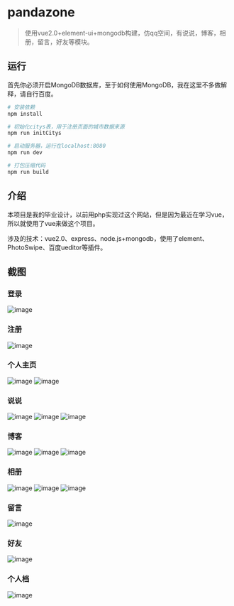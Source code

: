 # pandazone

> 使用vue2.0+element-ui+mongodb构建，仿qq空间，有说说，博客，相册，留言，好友等模块。

## 运行

首先你必须开启MongoDB数据库，至于如何使用MongoDB，我在这里不多做解释，请自行百度。

``` bash
# 安装依赖
npm install

# 初始化citys表，用于注册页面的城市数据来源
npm run initCitys

# 启动服务器，运行在localhost:8080
npm run dev

# 打包压缩代码
npm run build
```

## 介绍

本项目是我的毕业设计，以前用php实现过这个网站，但是因为最近在学习vue，所以就使用了vue来做这个项目。

涉及的技术：vue2.0、express、node.js+mongodb，使用了element、PhotoSwipe、百度ueditor等插件。

## 截图

### 登录

![image](https://raw.githubusercontent.com/auven/pandazone/master/screenshot/1.png)

### 注册

![image](https://raw.githubusercontent.com/auven/pandazone/master/screenshot/2.png)

### 个人主页

![image](https://raw.githubusercontent.com/auven/pandazone/master/screenshot/3.png)
![image](https://raw.githubusercontent.com/auven/pandazone/master/screenshot/4.png)

### 说说

![image](https://raw.githubusercontent.com/auven/pandazone/master/screenshot/5.png)
![image](https://raw.githubusercontent.com/auven/pandazone/master/screenshot/6.png)
![image](https://raw.githubusercontent.com/auven/pandazone/master/screenshot/7.PNG)

### 博客

![image](https://raw.githubusercontent.com/auven/pandazone/master/screenshot/8.png)
![image](https://raw.githubusercontent.com/auven/pandazone/master/screenshot/9.PNG)
![image](https://raw.githubusercontent.com/auven/pandazone/master/screenshot/10.PNG)

### 相册

![image](https://raw.githubusercontent.com/auven/pandazone/master/screenshot/11.png)
![image](https://raw.githubusercontent.com/auven/pandazone/master/screenshot/12.png)
![image](https://raw.githubusercontent.com/auven/pandazone/master/screenshot/13.png)

### 留言

![image](https://raw.githubusercontent.com/auven/pandazone/master/screenshot/14.png)

### 好友

![image](https://raw.githubusercontent.com/auven/pandazone/master/screenshot/15.png)

### 个人档

![image](https://raw.githubusercontent.com/auven/pandazone/master/screenshot/16.png)


